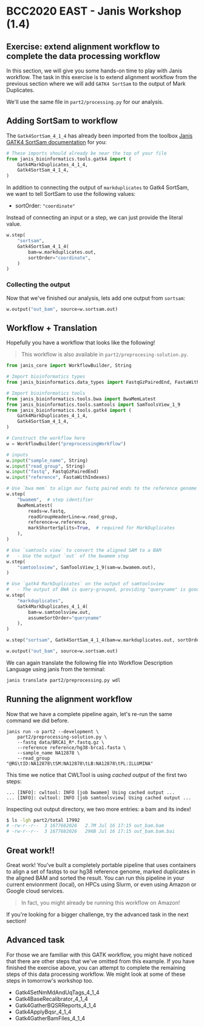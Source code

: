 # BCC2020 EAST - Janis Workshop (1.4)

## Exercise: extend alignment workflow to complete the data processing workflow

In this section, we will give you some hands-on time to play  with Janis workflow. The task in this exercise is to extend alignment workflow from the previous section where we will add `GATK4 SortSam` to the output of Mark Duplicates. 

We'll use the same file in `part2/processing.py` for our analysis. 

## Adding SortSam to workflow

The `Gatk4SortSam_4_1_4` has already been imported from the toolbox [Janis GATK4 SortSam documentation](https://janis.readthedocs.io/en/latest/tools/bioinformatics/gatk4/gatk4sortsam.html) for you:

```python
# These imports should already be near the top of your file
from janis_bioinformatics.tools.gatk4 import (
    Gatk4MarkDuplicates_4_1_4,
    Gatk4SortSam_4_1_4,
)
```

In addition to connecting the output of `markduplicates` to Gatk4 SortSam, we want to tell SortSam to use the following values:

- sortOrder: `"coordinate"`

Instead of connecting an input or a step, we can just provide the literal value.

```python
w.step(
    "sortsam",
    Gatk4SortSam_4_1_4(
        bam=w.markduplicates.out,
        sortOrder="coordinate",
    )
)
```

### Collecting the output

Now that we've finished our analysis, lets add one output from `sortsam`:

```python
w.output("out_bam", source=w.sortsam.out)
```

## Workflow + Translation

Hopefully you have a workflow that looks like the following!

> This workflow is also available in `part2/preprocesing-solution.py`.

```python
from janis_core import WorkflowBuilder, String

# Import bioinformatics types
from janis_bioinformatics.data_types import FastqGzPairedEnd, FastaWithIndexes

# Import bioinformatics tools
from janis_bioinformatics.tools.bwa import BwaMemLatest
from janis_bioinformatics.tools.samtools import SamToolsView_1_9
from janis_bioinformatics.tools.gatk4 import (
    Gatk4MarkDuplicates_4_1_4,
    Gatk4SortSam_4_1_4,
)

# Construct the workflow here
w = WorkflowBuilder("preprocessingWorkflow")

# inputs
w.input("sample_name", String)
w.input("read_group", String)
w.input("fastq", FastqGzPairedEnd)
w.input("reference", FastaWithIndexes)

# Use `bwa mem` to align our fastq paired ends to the reference genome
w.step(
    "bwamem",  # step identifier
    BwaMemLatest(
        reads=w.fastq,
        readGroupHeaderLine=w.read_group,
        reference=w.reference,
        markShorterSplits=True,  # required for MarkDuplicates
    ),
)

# Use `samtools view` to convert the aligned SAM to a BAM
#   - Use the output `out` of the bwamem step
w.step(
    "samtoolsview", SamToolsView_1_9(sam=w.bwamem.out),
)

# Use `gatk4 MarkDuplicates` on the output of samtoolsview
#   - The output of BWA is query-grouped, providing "queryname" is good enough
w.step(
    "markduplicates",
    Gatk4MarkDuplicates_4_1_4(
        bam=w.samtoolsview.out, 
        assumeSortOrder="queryname"
    ),
)

w.step("sortsam", Gatk4SortSam_4_1_4(bam=w.markduplicates.out, sortOrder="coordinate",))

w.output("out_bam", source=w.sortsam.out)
```

We can again translate the following file into Workflow Description Language using janis from the terminal:

```bash
janis translate part2/preprocessing.py wdl
```


## Running the alignment workflow

Now that we have a complete pipeline again, let's re-run the same command we did before.

```
janis run -o part2 --development \
    part2/preprocessing-solution.py \
    --fastq data/BRCA1_R*.fastq.gz \
    --reference reference/hg38-brca1.fasta \
    --sample_name NA12878 \
    --read_group "@RG\tID:NA12878\tSM:NA12878\tLB:NA12878\tPL:ILLUMINA"
```

This time we notice that CWLTool is using _cached output_ of the first two steps:

```
... [INFO]: cwltool: INFO [job bwamem] Using cached output ...
... [INFO]: cwltool: INFO [job samtoolsview] Using cached output ...
```

Inspecting out output directory, we two more entries: a bam and its index!

```bash
$ ls -lgh part2/total 17992
# -rw-r--r--  3 1677682026   2.7M Jul 16 17:15 out_bam.bam
# -rw-r--r--  3 1677682026   296B Jul 16 17:15 out_bam.bam.bai
```

## Great work!!

Great work! You've built a completely portable pipeline that uses containers to align a set of fastqs to our hg38 reference genome, marked duplicates in the aligned BAM and sorted the result. You can run this pipeline in your current envionrment (local), on HPCs using Slurm, or even using Amazon or Google cloud services. 

> In fact, you might already be running this workflow on Amazon!

If you're looking for a bigger challenge, try the advanced task in the next section!


## Advanced task

For those we are familiar with this GATK workflow, you might have noticed that there are other steps that we've omitted from this example. If you have finished the exercise above, you can attempt to complete the remaining steps of this data processing workflow. We might look at some of these steps in tomorrow's workshop too.

- Gatk4SetNmMdAndUqTags_4_1_4
- Gatk4BaseRecalibrator_4_1_4
- Gatk4GatherBQSRReports_4_1_4
- Gatk4ApplyBqsr_4_1_4
- Gatk4GatherBamFiles_4_1_4